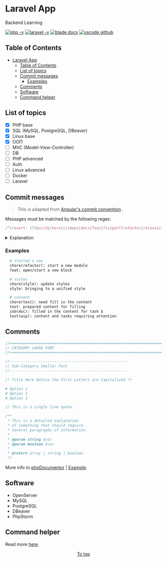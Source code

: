 # Laravel App

Backend Learning

[![php -v](https://img.shields.io/badge/php-7.4-7377ad)](https://www.php.net/manual/en/langref.php)
[![laravel -v](https://img.shields.io/badge/laravel-8-df5b4b)](https://laravel.com/docs/8.x)
[![blade docs](https://img.shields.io/badge/blade-docs-e31c1c)](https://laravel.com/docs/8.x/blade)
[![vscode github](https://img.shields.io/badge/github-dev-000000?logo=github)](https://github.dev/andrejsharapov/laravel-app)

## Table of Contents

- [Laravel App](#laravel-app)
  - [Table of Contents](#table-of-contents)
  - [List of topics](#list-of-topics)
  - [Commit messages](#commit-messages)
    - [Examples](#examples)
  - [Comments](#comments)
  - [Software](#software)
  - [Command helper](#command-helper)

## List of topics

- [x] PHP base
- [x] SQL (MySQL, PostgreSQL, DBeaver)
- [x] Linux base
- [x] ООП
- [ ] MVC (Model-View-Controller)
- [ ] DB
- [ ] PHP advanced
- [ ] Auth
- [ ] Linux advanced
- [ ] Docker
- [ ] Laravel

## Commit messages

> This is adapted
> from [Angular's commit convention](https://github.com/conventional-changelog/conventional-changelog/tree/master/packages/conventional-changelog-angular)
> .

Messages must be matched by the following regex:

```js
/^(revert: )?(build|chore|ci|deps|docs|feat|fix|perf|refactor|release|test|types|wip|workflow|workspace)(\(.+\))?: .{1,50}/;
```

<details>
  <summary>Explanation</summary>

|          On/Off          | Message   | Description                                                   |
| :----------------------: | --------- | :------------------------------------------------------------ |
| <ul><li>- [ ] </li></ul> | build     | Changes that affect the build system or external dependencies |
| <ul><li>- [x] </li></ul> | chore     | Chore development                                             |
| <ul><li>- [x] </li></ul> | ci        | Changes to our CI configuration files and scripts             |
| <ul><li>- [x] </li></ul> | deps      | Dependencies                                                  |
| <ul><li>- [x] </li></ul> | docs      | Documentation only changes                                    |
| <ul><li>- [x] </li></ul> | feat      | A new feature                                                 |
| <ul><li>- [x] </li></ul> | fix       | A bug fix                                                     |
| <ul><li>- [x] </li></ul> | perf      | A code change that improves performance                       |
| <ul><li>- [x] </li></ul> | refactor  | A code change that neither fixes a bug nor adds a feature     |
| <ul><li>- [ ] </li></ul> | release   | Start or prepare for a new release                            |
| <ul><li>- [x] </li></ul> | test      | Adding missing tests or correcting existing tests             |
| <ul><li>- [ ] </li></ul> | types     | Types                                                         |
| <ul><li>- [x] </li></ul> | wip       | Work in progress                                              |
| <ul><li>- [x] </li></ul> | workflow  | Workflow                                                      |
| <ul><li>- [x] </li></ul> | workspace | Workspace changes                                             |

</details>

### Examples

```apache
  # started a new
  chore(refactor): start a new module
  feat: open/start a new block
```

```apache
  # styles
  chore(style): update styles
  style: bringing to a unified style
```

```apache
  # content
  chore(test): need fill in the content
  test: prepared content for filling
  job(doc): filled in the content for task $
  test(wip): content and tasks requiring attention
```

## Comments

```php
//======================================================================
// CATEGORY LARGE FONT
//======================================================================

//-----------------------------------------------------
// Sub-Category Smaller Font
//-----------------------------------------------------

/* Title Here Notice the First Letters are Capitalized */

# Option 1
# Option 2
# Option 3

// This is a single line quote.
```

```js
/**
 * This is a detailed explanation
 * of something that should require
 * several paragraphs of information.
 *
 * @param string $var
 * @param boolean $var
 *
 * @return array | string | boolean
 */
```

More info
to [phpDocumentor](https://manual.phpdoc.org/HTMLSmartyConverter/HandS/phpDocumentor/tutorial_phpDocumentor.quickstart.pkg.html)
| [Example](https://manual.phpdoc.org/HTMLSmartyConverter/HandS/phpDocumentor/tutorial_sample2.pkg.html).

## Software

- OpenServer
- MySQL
- PostgreSQL
- DBeaver
- PhpStorm

<!--
- Visual Studio Code
    - SQLTools
    - SQL Formatter
    - SQLTools PostgreSQL
    - Comment Anchors
-->

## Command helper

Read more [here](https://github.com/andrejsharapov/laravel-app/tree/master/notes).

<p align="center">
<a href="#laravel-app" title="">To top</a>
</p>

